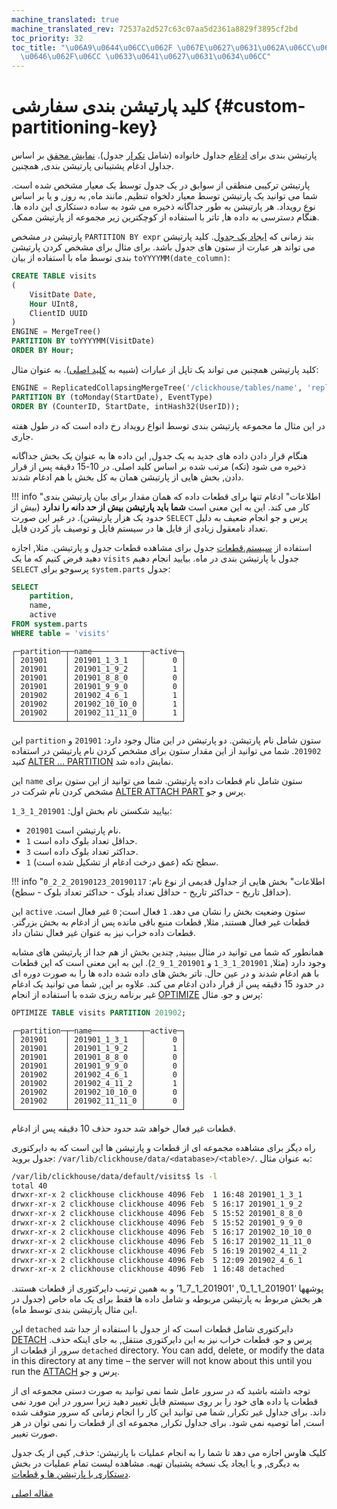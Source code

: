 ```yaml
---
machine_translated: true
machine_translated_rev: 72537a2d527c63c07aa5d2361a8829f3895cf2bd
toc_priority: 32
toc_title: "\u06A9\u0644\u06CC\u062F \u067E\u0627\u0631\u062A\u06CC\u0634\u0646 \u0628\
  \u0646\u062F\u06CC \u0633\u0641\u0627\u0631\u0634\u06CC"
---
```


# کلید پارتیشن بندی سفارشی {#custom-partitioning-key}

پارتیشن بندی برای [ادغام](mergetree.md) جداول خانواده (شامل [تکرار](replication.md) جدول). [نمایش محقق](../special/materializedview.md#materializedview) بر اساس جداول ادغام پشتیبانی پارتیشن بندی, همچنین.

پارتیشن ترکیبی منطقی از سوابق در یک جدول توسط یک معیار مشخص شده است. شما می توانید یک پارتیشن توسط معیار دلخواه تنظیم, مانند ماه, به روز, و یا بر اساس نوع رویداد. هر پارتیشن به طور جداگانه ذخیره می شود به ساده دستکاری این داده ها. هنگام دسترسی به داده ها, تاتر با استفاده از کوچکترین زیر مجموعه از پارتیشن ممکن.

پارتیشن در مشخص `PARTITION BY expr` بند زمانی که [ایجاد یک جدول](mergetree.md#table_engine-mergetree-creating-a-table). کلید پارتیشن می تواند هر عبارت از ستون های جدول باشد. برای مثال برای مشخص کردن پارتیشن بندی توسط ماه با استفاده از بیان `toYYYYMM(date_column)`:

``` sql
CREATE TABLE visits
(
    VisitDate Date,
    Hour UInt8,
    ClientID UUID
)
ENGINE = MergeTree()
PARTITION BY toYYYYMM(VisitDate)
ORDER BY Hour;
```

کلید پارتیشن همچنین می تواند یک تاپل از عبارات (شبیه به [کلید اصلی](mergetree.md#primary-keys-and-indexes-in-queries)). به عنوان مثال:

``` sql
ENGINE = ReplicatedCollapsingMergeTree('/clickhouse/tables/name', 'replica1', Sign)
PARTITION BY (toMonday(StartDate), EventType)
ORDER BY (CounterID, StartDate, intHash32(UserID));
```

در این مثال ما مجموعه پارتیشن بندی توسط انواع رویداد رخ داده است که در طول هفته جاری.

هنگام قرار دادن داده های جدید به یک جدول, این داده ها به عنوان یک بخش جداگانه ذخیره می شود (تکه) مرتب شده بر اساس کلید اصلی. در 10-15 دقیقه پس از قرار دادن, بخش هایی از پارتیشن همان به کل بخش با هم ادغام شدند.

!!! info "اطلاعات"
    ادغام تنها برای قطعات داده که همان مقدار برای بیان پارتیشن بندی کار می کند. این به این معنی است **شما باید پارتیشن بیش از حد دانه را ندارد** (بیش از حدود یک هزار پارتیشن). در غیر این صورت `SELECT` پرس و جو انجام ضعیف به دلیل تعداد نامعقول زیادی از فایل ها در سیستم فایل و توصیف باز کردن فایل.

استفاده از [سیستم.قطعات](../../../operations/system-tables.md#system_tables-parts) جدول برای مشاهده قطعات جدول و پارتیشن. مثلا, اجازه دهید فرض کنیم که ما یک `visits` جدول با پارتیشن بندی در ماه. بیایید انجام دهیم `SELECT` پرسوجو برای `system.parts` جدول:

``` sql
SELECT
    partition,
    name,
    active
FROM system.parts
WHERE table = 'visits'
```

``` text
┌─partition─┬─name───────────┬─active─┐
│ 201901    │ 201901_1_3_1   │      0 │
│ 201901    │ 201901_1_9_2   │      1 │
│ 201901    │ 201901_8_8_0   │      0 │
│ 201901    │ 201901_9_9_0   │      0 │
│ 201902    │ 201902_4_6_1   │      1 │
│ 201902    │ 201902_10_10_0 │      1 │
│ 201902    │ 201902_11_11_0 │      1 │
└───────────┴────────────────┴────────┘
```

این `partition` ستون شامل نام پارتیشن. دو پارتیشن در این مثال وجود دارد: `201901` و `201902`. شما می توانید از این مقدار ستون برای مشخص کردن نام پارتیشن در استفاده کنید [ALTER … PARTITION](#alter_manipulations-with-partitions) نمایش داده شد.

این `name` ستون شامل نام قطعات داده پارتیشن. شما می توانید از این ستون برای مشخص کردن نام شرکت در [ALTER ATTACH PART](#alter_attach-partition) پرس و جو.

بیایید شکستن نام بخش اول: `201901_1_3_1`:

-   `201901` نام پارتیشن است.
-   `1` حداقل تعداد بلوک داده است.
-   `3` حداکثر تعداد بلوک داده است.
-   `1` سطح تکه (عمق درخت ادغام از تشکیل شده است).

!!! info "اطلاعات"
    بخش هایی از جداول قدیمی از نوع نام: `20190117_20190123_2_2_0` (حداقل تاریخ - حداکثر تاریخ - حداقل تعداد بلوک - حداکثر تعداد بلوک - سطح).

این `active` ستون وضعیت بخش را نشان می دهد. `1` فعال است; `0` غیر فعال است. قطعات غیر فعال هستند, مثلا, قطعات منبع باقی مانده پس از ادغام به بخش بزرگتر. قطعات داده خراب نیز به عنوان غیر فعال نشان داد.

همانطور که شما می توانید در مثال ببینید, چندین بخش از هم جدا از پارتیشن های مشابه وجود دارد (مثلا, `201901_1_3_1` و `201901_1_9_2`). این به این معنی است که این قطعات با هم ادغام شدند و در عین حال. تاتر بخش های داده شده داده ها را به صورت دوره ای در حدود 15 دقیقه پس از قرار دادن ادغام می کند. علاوه بر این, شما می توانید یک ادغام غیر برنامه ریزی شده با استفاده از انجام [OPTIMIZE](../../../sql-reference/statements/misc.md#misc_operations-optimize) پرس و جو. مثال:

``` sql
OPTIMIZE TABLE visits PARTITION 201902;
```

``` text
┌─partition─┬─name───────────┬─active─┐
│ 201901    │ 201901_1_3_1   │      0 │
│ 201901    │ 201901_1_9_2   │      1 │
│ 201901    │ 201901_8_8_0   │      0 │
│ 201901    │ 201901_9_9_0   │      0 │
│ 201902    │ 201902_4_6_1   │      0 │
│ 201902    │ 201902_4_11_2  │      1 │
│ 201902    │ 201902_10_10_0 │      0 │
│ 201902    │ 201902_11_11_0 │      0 │
└───────────┴────────────────┴────────┘
```

قطعات غیر فعال خواهد شد حدود حذف 10 دقیقه پس از ادغام.

راه دیگر برای مشاهده مجموعه ای از قطعات و پارتیشن ها این است که به دایرکتوری جدول بروید: `/var/lib/clickhouse/data/<database>/<table>/`. به عنوان مثال:

``` bash
/var/lib/clickhouse/data/default/visits$ ls -l
total 40
drwxr-xr-x 2 clickhouse clickhouse 4096 Feb  1 16:48 201901_1_3_1
drwxr-xr-x 2 clickhouse clickhouse 4096 Feb  5 16:17 201901_1_9_2
drwxr-xr-x 2 clickhouse clickhouse 4096 Feb  5 15:52 201901_8_8_0
drwxr-xr-x 2 clickhouse clickhouse 4096 Feb  5 15:52 201901_9_9_0
drwxr-xr-x 2 clickhouse clickhouse 4096 Feb  5 16:17 201902_10_10_0
drwxr-xr-x 2 clickhouse clickhouse 4096 Feb  5 16:17 201902_11_11_0
drwxr-xr-x 2 clickhouse clickhouse 4096 Feb  5 16:19 201902_4_11_2
drwxr-xr-x 2 clickhouse clickhouse 4096 Feb  5 12:09 201902_4_6_1
drwxr-xr-x 2 clickhouse clickhouse 4096 Feb  1 16:48 detached
```

پوشهها ‘201901\_1\_1\_0’, ‘201901\_1\_7\_1’ و به همین ترتیب دایرکتوری از قطعات هستند. هر بخش مربوط به پارتیشن مربوطه و شامل داده ها فقط برای یک ماه خاص (جدول در این مثال پارتیشن بندی توسط ماه).

این `detached` دایرکتوری شامل قطعات است که از جدول با استفاده از جدا شد [DETACH](../../../sql-reference/statements/alter.md#alter_detach-partition) پرس و جو. قطعات خراب نیز به این دایرکتوری منتقل, به جای اینکه حذف. سرور از قطعات از `detached` directory. You can add, delete, or modify the data in this directory at any time – the server will not know about this until you run the [ATTACH](../../../sql-reference/statements/alter.md#alter_attach-partition) پرس و جو.

توجه داشته باشید که در سرور عامل شما نمی توانید به صورت دستی مجموعه ای از قطعات یا داده های خود را بر روی سیستم فایل تغییر دهید زیرا سرور در این مورد نمی داند. برای جداول غیر تکرار, شما می توانید این کار را انجام زمانی که سرور متوقف شده است, اما توصیه نمی شود. برای جداول تکرار, مجموعه ای از قطعات را نمی توان در هر صورت تغییر.

کلیک هاوس اجازه می دهد تا شما را به انجام عملیات با پارتیشن: حذف, کپی از یک جدول به دیگری, و یا ایجاد یک نسخه پشتیبان تهیه. مشاهده لیست تمام عملیات در بخش [دستکاری با پارتیشن ها و قطعات](../../../sql-reference/statements/alter.md#alter_manipulations-with-partitions).

[مقاله اصلی](https://clickhouse.tech/docs/en/operations/table_engines/custom_partitioning_key/) <!--hide-->
